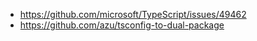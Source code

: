  - https://github.com/microsoft/TypeScript/issues/49462
 - https://github.com/azu/tsconfig-to-dual-package
